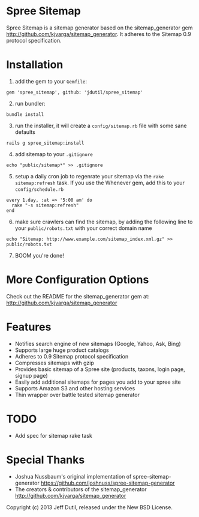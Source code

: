 Spree Sitemap
=============

Spree Sitemap is a sitemap generator based on the sitemap_generator gem http://github.com/kjvarga/sitemap_generator. It adheres to the Sitemap 0.9 protocol specification.

Installation
=======

1) add the gem to your `Gemfile`:

`gem 'spree_sitemap', github: 'jdutil/spree_sitemap'`

2) run bundler:

`bundle install`

3) run the installer, it will create a `config/sitemap.rb` file with some sane defaults

`rails g spree_sitemap:install`

4) add sitemap to your `.gitignore`

`echo "public/sitemap*" >> .gitignore`

5) setup a daily cron job to regenrate your sitemap via the `rake sitemap:refresh` task. If you use the Whenever gem, add this to your `config/schedule.rb`

```
every 1.day, :at => '5:00 am' do
  rake "-s sitemap:refresh"
end
```

6) make sure crawlers can find the sitemap, by adding the following line to your `public/robots.txt` with your correct domain name

`echo "Sitemap: http://www.example.com/sitemap_index.xml.gz" >> public/robots.txt`

7) BOOM you're done!

More Configuration Options
==========================

Check out the README for the sitemap_generator gem at:
http://github.com/kjvarga/sitemap_generator

Features
========

- Notifies search engine of new sitemaps (Google, Yahoo, Ask, Bing)
- Supports large huge product catalogs
- Adheres to 0.9 Sitemap protocol specification
- Compresses sitemaps with gzip
- Provides basic sitemap of a Spree site (products, taxons, login page, signup page)
- Easily add additional sitemaps for pages you add to your spree site
- Supports Amazon S3 and other hosting services
- Thin wrapper over battle tested sitemap generator

TODO
====

- Add spec for sitemap rake task

Special Thanks
==============

- Joshua Nussbaum's original implementation of spree-sitemap-generator https://github.com/joshnuss/spree-sitemap-generator
- The creators & contributors of the sitemap_generator http://github.com/kjvarga/sitemap_generator

Copyright (c) 2013 Jeff Dutil, released under the New BSD License.
